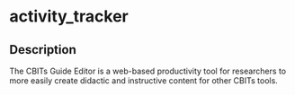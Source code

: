 activity_tracker
================

Description
-----------
The CBITs Guide Editor is a web-based productivity tool for researchers to more easily create didactic and instructive content for other CBITs tools.